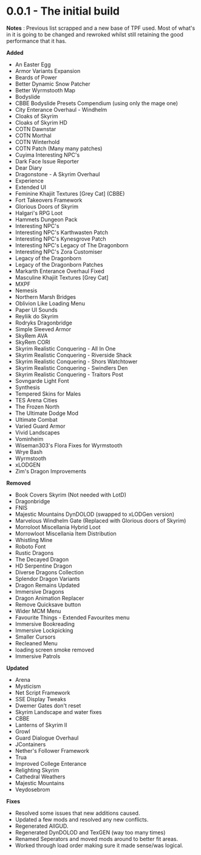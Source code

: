 # 0.0.1 - The initial build

**Notes** : Previous list scrapped and a new base of TPF used. Most of what's in it is going to be changed and rewroked whilst still retaining the good performance that it has.

**Added**
- An Easter Egg
- Armor Variants Expansion
- Beards of Power
- Better Dynamic Snow Patcher
- Better Wyrmstooth Map
- Bodyslide
- CBBE Bodyslide Presets Compendium (using only the mage one)
- City Enterance Overhaul - Windhelm
- Cloaks of Skyrim
- Cloaks of Skyrim HD
- COTN Dawnstar
- COTN Morthal
- COTN Winterhold
- COTN Patch (Many many patches)
- Cuyima Interesting NPC's
- Dark Face Issue Reporter
- Dear Diary
- Dragonstone - A Skyrim Overhaul
- Experience
- Extended UI
- Feminine Khajiit Textures [Grey Cat] (CBBE)
- Fort Takeovers Framework
- Glorious Doors of Skyrim
- Halgari's RPG Loot
- Hammets Dungeon Pack
- Interesting NPC's
- Interesting NPC's Karthwasten Patch
- Interesting NPC's Kynesgrove Patch
- Interesting NPC's Legacy of The Dragonborn
- Interesting NPC's Zora Customiser
- Legacy of the Dragonborn
- Legacy of the Dragonborn Patches
- Markarth Enterance Overhaul Fixed
- Masculine Khajiit Textures [Grey Cat]
- MXPF
- Nemesis
- Northern Marsh Bridges
- Oblivion Like Loading Menu
- Paper UI Sounds
- Reyliik do Skyrim
- Rodryks Dragonbridge
- Simple Sleeved Armor
- SkyRem AVA
- SkyRem CORI
- Skyrim Realistic Conquering - All In One
- Skyrim Realistic Conquering - Riverside Shack
- Skyrim Realistic Conquering - Shors Watchtower
- Skyrim Realistic Conquering - Swindlers Den
- Skyrim Realistic Conquering - Traitors Post
- Sovngarde Light Font
- Synthesis
- Tempered Skins for Males
- TES Arena Cities
- The Frozen North
- The Ultimate Dodge Mod
- Ultimate Combat
- Varied Guard Armor
- Vivid Landscapes
- Vominheim
- Wiseman303's Flora Fixes for Wyrmstooth
- Wrye Bash
- Wyrmstooth
- xLODGEN
- Zim's Dragon Improvements

**Removed**
- Book Covers Skyrim (Not needed with LotD)
- Dragonbridge
- FNIS
- Majestic Mountains DynDOLOD (swapped to xLODGen version)
- Marvelous Windhelm Gate (Replaced with Glorious doors of Skyrim)
- Morroloot Miscellania Hybrid Loot
- Morrowloot Miscellania Item Distribution
- Whistling Mine
- Roboto Font
- Rustic Dragons
- The Decayed Dragon
- HD Serpentine Dragon
- Diverse Dragons Collection
- Splendor Dragon Variants
- Dragon Remains Updated
- Immersive Dragons
- Dragon Animation Replacer
- Remove Quicksave button
- Wider MCM Menu
- Favourite Things - Extended Favourites menu
- Immersive Bookreading
- Immersive Lockpicking
- Smaller Cursors
- Recleaned Menu
- loading screen smoke removed
- Immersive Patrols


**Updated**
- Arena
- Mysticism
- Net Script Framework
- SSE Display Tweaks
- Dwemer Gates don't reset
- Skyrim Landscape and water fixes
- CBBE
- Lanterns of Skyrim II
- Growl
- Guard Dialogue Overhaul
- JContainers
- Nether's Follower Framework
- Trua
- Improved College Enterance
- Relighting Skyrim
- Cathedral Weathers
- Majestic Mountains
- Veydosebrom

**Fixes**
- Resolved some issues that new additions caused.
- Updated a few mods and resolved any new conflicts.
- Regenerated AllGUD.
- Regenerated DynDOLOD and TexGEN (way too many times)
- Renamed Seperators and moved mods around to better fit areas.
- Worked through load order making sure it made sense/was logical.
